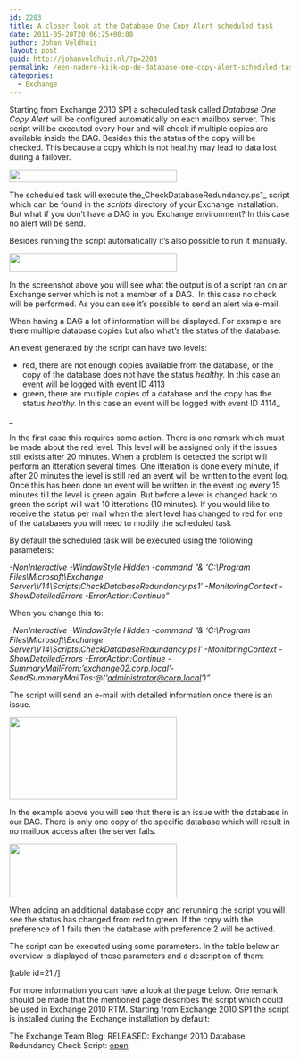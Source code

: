 ```yaml
---
id: 2203
title: A closer look at the Database One Copy Alert scheduled task
date: 2011-05-20T20:06:25+00:00
author: Johan Veldhuis
layout: post
guid: http://johanveldhuis.nl/?p=2203
permalink: /een-nadere-kijk-op-de-database-one-copy-alert-scheduled-task/
categories:
  - Exchange
---
```

Starting from Exchange 2010 SP1 a scheduled task called _Database One Copy Alert_ will be configured automatically on each mailbox server. This script will be executed every hour and will check if multiple copies are available inside the DAG. Besides this the status of the copy will be checked. This because a copy which is not healthy may lead to data lost during a failover.

[<img title="Scheduled task" src="https://i1.wp.com/johanveldhuis.nl/wp-content/uploads/2011/05/Capture22-300x23.jpg?resize=300%2C23" alt="" width="300" height="23" data-recalc-dims="1" />](https://i0.wp.com/johanveldhuis.nl/wp-content/uploads/2011/05/Capture22.jpg)

The scheduled task will execute the_CheckDatabaseRedundancy.ps1_ script which can be found in the _scripts_ directory of your Exchange installation. But what if you don&#8217;t have a DAG in you Exchange environment? In this case no alert will be send.

Besides running the script automatically it&#8217;s also possible to run it manually.

[<img title="Run CheckDatabaseRedundacy.ps1" src="https://i0.wp.com/johanveldhuis.nl/wp-content/uploads/2011/05/Capture-300x34.jpg?resize=300%2C34" alt="" width="300" height="34" data-recalc-dims="1" />](https://i0.wp.com/johanveldhuis.nl/wp-content/uploads/2011/05/Capture.jpg)

In the screenshot above you will see what the output is of a script ran on an Exchange server which is not a member of a DAG.  In this case no check will be performed. As you can see it&#8217;s possible to send an alert via e-mail.

When having a DAG a lot of information will be displayed. For example are there multiple database copies but also what&#8217;s the status of the database.

An event generated by the script can have two levels:

  * red, there are not enough copies available from the database, or the copy of the database does not have the status _healthy._ In this case an event will be logged with event ID 4113
  * green, there are multiple copies of a database and the copy has the status _healthy._ In this case an event will be logged with event ID 4114_
  
_ 

In the first case this requires some action. There is one remark which must be made about the red level. This level will be assigned only if the issues still exists after 20 minutes. When a problem is detected the script will perform an itteration several times. One itteration is done every minute, if after 20 minutes the level is still red an event will be written to the event log. Once this has been done an event will be written in the event log every 15 minutes till the level is green again. But before a level is changed back to green the script will wait 10 itterations (10 minutes). If you would like to receive the status per mail when the alert level has changed to red for one of the databases you will need to modify the scheduled task

By default the scheduled task will be executed using the following parameters:

_-NonInteractive -WindowStyle Hidden -command &#8220;& &#8216;C:\Program Files\Microsoft\Exchange Server\V14\Scripts\CheckDatabaseRedundancy.ps1&#8217; -MonitoringContext -ShowDetailedErrors -ErrorAction:Continue&#8221;_

When you change this to:

_-NonInteractive -WindowStyle Hidden -command &#8220;& &#8216;C:\Program Files\Microsoft\Exchange Server\V14\Scripts\CheckDatabaseRedundancy.ps1&#8242; -MonitoringContext -ShowDetailedErrors -ErrorAction:Continue -SummaryMailFrom:&#8217;exchange02.corp.local&#8217;-SendSummaryMailTos:@(&#8216;administrator@corp.local&#8217;)&#8221;_

The script will send an e-mail with detailed information once there is an issue.

[<img title="Red Alert" src="https://i2.wp.com/johanveldhuis.nl/wp-content/uploads/2011/05/capture4-300x148.jpg?resize=300%2C148" alt="" width="300" height="148" data-recalc-dims="1" />](https://i2.wp.com/johanveldhuis.nl/wp-content/uploads/2011/05/capture4.jpg)

In the example above you will see that there is an issue with the database in our DAG. There is only one copy of the specific database which will result in no mailbox access after the server fails.

[<img title="Database in sync" src="https://i0.wp.com/johanveldhuis.nl/wp-content/uploads/2011/05/Capture5-300x96.jpg?resize=300%2C96" alt="" width="300" height="96" data-recalc-dims="1" />](https://i1.wp.com/johanveldhuis.nl/wp-content/uploads/2011/05/Capture5.jpg)

When adding an additional database copy and rerunning the script you will see the status has changed from red to green. If the copy with the preference of 1 fails then the database with preference 2 will be actived.

The script can be executed using some parameters. In the table below an overview is displayed of these parameters and a description of them:

[table id=21 /]

For more information you can have a look at the page below. One remark should be made that the mentioned page describes the script which could be used in Exchange 2010 RTM. Starting from Exchange 2010 SP1 the script is installed during the Exchange installation by default:

The Exchange Team Blog: RELEASED: Exchange 2010 Database Redundancy Check Script: <a href="http://blogs.technet.com/b/exchange/archive/2010/05/20/3409984.aspx" target="_blank">open</a>